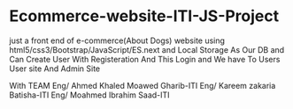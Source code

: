 # Ecommerce-website-ITI-JS-Project
just a front end of e-commerce(About Dogs) website using html5/css3/Bootstrap/JavaScript/ES.next
and  Local Storage As Our DB
and Can Create User With Registeration And This Login 
and We have To Users User site And Admin Site

With TEAM 
Eng/ Ahmed Khaled Moawed Gharib-ITI
Eng/ Kareem zakaria Batisha-ITI
Eng/ Moahmed Ibrahim Saad-ITI
